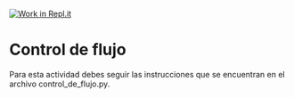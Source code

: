 [![Work in Repl.it](https://classroom.github.com/assets/work-in-replit-14baed9a392b3a25080506f3b7b6d57f295ec2978f6f33ec97e36a161684cbe9.svg)](https://classroom.github.com/online_ide?assignment_repo_id=4170333&assignment_repo_type=AssignmentRepo)
# Control de flujo

Para esta actividad debes seguir las instrucciones que se encuentran en el archivo control_de_flujo.py.
